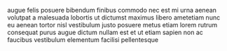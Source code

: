augue felis posuere bibendum finibus commodo nec est mi urna aenean volutpat a
malesuada lobortis ut dictumst maximus libero ametetiam nunc eu aenean tortor
nisl vestibulum justo posuere metus etiam lorem rutrum consequat purus augue
dictum nullam est et ut etiam sapien non ac faucibus vestibulum elementum
facilisi pellentesque